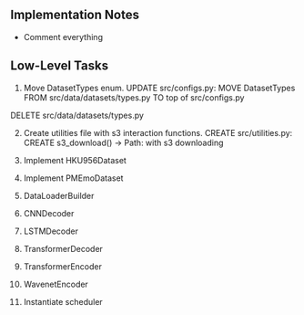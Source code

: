 

## Implementation Notes
- Comment everything



## Low-Level Tasks
1. Move DatasetTypes enum.
UPDATE src/configs.py:
    MOVE DatasetTypes FROM src/data/datasets/types.py TO top of src/configs.py

DELETE src/data/datasets/types.py

2. Create utilities file with s3 interaction functions.
CREATE src/utilities.py:
    CREATE s3_download() -> Path:
        with s3 downloading

3. Implement HKU956Dataset

4. Implement PMEmoDataset

5. DataLoaderBuilder

6. CNNDecoder

7. LSTMDecoder

8. TransformerDecoder

9. TransformerEncoder

10. WavenetEncoder

11. Instantiate scheduler